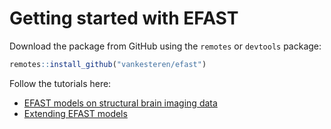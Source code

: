 # Getting started with EFAST

Download the package from GitHub using the `remotes` or `devtools` package:

```r
remotes::install_github("vankesteren/efast")
```

Follow the tutorials here:

- [EFAST models on structural brain imaging data](./efast_models)
- [Extending EFAST models](./extend_efast)

